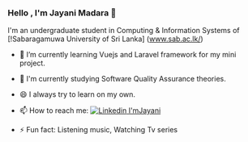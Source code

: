 ### Hello , I'm Jayani Madara 👋

I'm an undergraduate student in Computing & Information Systems of [!Sabaragamuwa University of Sri Lanka] (www.sab.ac.lk/)

- 🌱 I’m currently learning Vuejs and Laravel framework for my mini project.
- 🌱 I'm currently studying Software Quality Assurance theories.
- 😄 I always try to learn on my own.
- 📫 How to reach me: 
     [![Linkedin](https://i.stack.imgur.com/gVE0j.png) I'mJayani](https://www.linkedin.com/in/jayani-hettiarachchi-889a6916a)
&nbsp;
     
- ⚡ Fun fact: Listening music, Watching Tv series


